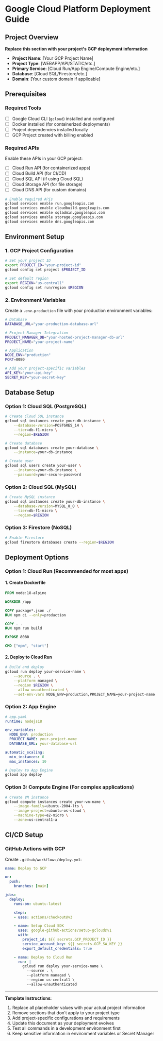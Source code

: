 # Google Cloud Platform Deployment Guide

## Project Overview
**Replace this section with your project's GCP deployment information**

- **Project Name**: [Your GCP Project Name]
- **Project Type**: [WEBAPP/API/STATIC/etc.]
- **Primary Service**: [Cloud Run/App Engine/Compute Engine/etc.]
- **Database**: [Cloud SQL/Firestore/etc.]
- **Domain**: [Your custom domain if applicable]

## Prerequisites

### Required Tools
- [ ] Google Cloud CLI (`gcloud`) installed and configured
- [ ] Docker installed (for containerized deployments)
- [ ] Project dependencies installed locally
- [ ] GCP Project created with billing enabled

### Required APIs
Enable these APIs in your GCP project:
- [ ] Cloud Run API (for containerized apps)
- [ ] Cloud Build API (for CI/CD)
- [ ] Cloud SQL API (if using Cloud SQL)
- [ ] Cloud Storage API (for file storage)
- [ ] Cloud DNS API (for custom domains)

```bash
# Enable required APIs
gcloud services enable run.googleapis.com
gcloud services enable cloudbuild.googleapis.com
gcloud services enable sqladmin.googleapis.com
gcloud services enable storage.googleapis.com
gcloud services enable dns.googleapis.com
```

## Environment Setup

### 1. GCP Project Configuration
```bash
# Set your project ID
export PROJECT_ID="your-project-id"
gcloud config set project $PROJECT_ID

# Set default region
export REGION="us-central1"
gcloud config set run/region $REGION
```

### 2. Environment Variables
Create a `.env.production` file with your production environment variables:

```bash
# Database
DATABASE_URL="your-production-database-url"

# Project Manager Integration
PROJECT_MANAGER_DB="your-hosted-project-manager-db-url"
PROJECT_NAME="your-project-name"

# Application
NODE_ENV="production"
PORT=8080

# Add your project-specific variables
API_KEY="your-api-key"
SECRET_KEY="your-secret-key"
```

## Database Setup

### Option 1: Cloud SQL (PostgreSQL)
```bash
# Create Cloud SQL instance
gcloud sql instances create your-db-instance \
    --database-version=POSTGRES_14 \
    --tier=db-f1-micro \
    --region=$REGION

# Create database
gcloud sql databases create your-database \
    --instance=your-db-instance

# Create user
gcloud sql users create your-user \
    --instance=your-db-instance \
    --password=your-secure-password
```

### Option 2: Cloud SQL (MySQL)
```bash
# Create MySQL instance
gcloud sql instances create your-db-instance \
    --database-version=MYSQL_8_0 \
    --tier=db-f1-micro \
    --region=$REGION
```

### Option 3: Firestore (NoSQL)
```bash
# Enable Firestore
gcloud firestore databases create --region=$REGION
```

## Deployment Options

### Option 1: Cloud Run (Recommended for most apps)

#### 1. Create Dockerfile
```dockerfile
FROM node:18-alpine

WORKDIR /app

COPY package*.json ./
RUN npm ci --only=production

COPY . .
RUN npm run build

EXPOSE 8080

CMD ["npm", "start"]
```

#### 2. Deploy to Cloud Run
```bash
# Build and deploy
gcloud run deploy your-service-name \
    --source . \
    --platform managed \
    --region $REGION \
    --allow-unauthenticated \
    --set-env-vars NODE_ENV=production,PROJECT_NAME=your-project-name
```

### Option 2: App Engine
```yaml
# app.yaml
runtime: nodejs18

env_variables:
  NODE_ENV: production
  PROJECT_NAME: your-project-name
  DATABASE_URL: your-database-url

automatic_scaling:
  min_instances: 0
  max_instances: 10
```

```bash
# Deploy to App Engine
gcloud app deploy
```

### Option 3: Compute Engine (For complex applications)
```bash
# Create VM instance
gcloud compute instances create your-vm-name \
    --image-family=ubuntu-2004-lts \
    --image-project=ubuntu-os-cloud \
    --machine-type=e2-micro \
    --zone=us-central1-a
```

## CI/CD Setup

### GitHub Actions with GCP
Create `.github/workflows/deploy.yml`:

```yaml
name: Deploy to GCP

on:
  push:
    branches: [main]

jobs:
  deploy:
    runs-on: ubuntu-latest

    steps:
    - uses: actions/checkout@v3

    - name: Setup Cloud SDK
      uses: google-github-actions/setup-gcloud@v1
      with:
        project_id: ${{ secrets.GCP_PROJECT_ID }}
        service_account_key: ${{ secrets.GCP_SA_KEY }}
        export_default_credentials: true

    - name: Deploy to Cloud Run
      run: |
        gcloud run deploy your-service-name \
          --source . \
          --platform managed \
          --region us-central1 \
          --allow-unauthenticated
```

---

**Template Instructions:**
1. Replace all placeholder values with your actual project information
2. Remove sections that don't apply to your project type
3. Add project-specific configurations and requirements
4. Update this document as your deployment evolves
5. Test all commands in a development environment first
6. Keep sensitive information in environment variables or Secret Manager
